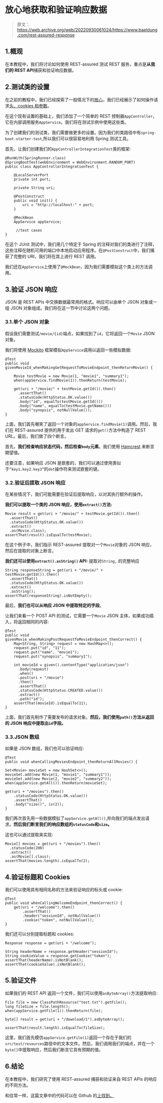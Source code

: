 # 放心地获取和验证响应数据

> 原文：<https://web.archive.org/web/20220930061024/https://www.baeldung.com/rest-assured-response>

## 1.概观

在本教程中，我们将讨论如何使用 REST-assured 测试 REST 服务，重点是**从我们的 REST API**捕获和验证响应数据。

## 2.测试类的设置

在之前的教程中，我们已经探索了一般情况下的[放心](/web/20220901001343/https://www.baeldung.com/rest-assured-tutorial)，我们已经展示了如何操作请求[头、cookies 和参数](/web/20220901001343/https://www.baeldung.com/rest-assured-header-cookie-parameter)。

在这个现有设置的基础上，我们添加了一个简单的 REST 控制器`AppController`，它在内部调用服务`AppService`。我们将在测试示例中使用这些类。

为了创建我们的测试类，我们需要做更多的设置。因为我们的类路径中有`spring-boot-starter-test`,所以我们可以很容易地利用 Spring 测试工具。

首先，让我们创建我们的`AppControllerIntegrationTest`类的框架:

```
@RunWith(SpringRunner.class)
@SpringBootTest(webEnvironment = WebEnvironment.RANDOM_PORT)
public class AppControllerIntegrationTest {

    @LocalServerPort
    private int port;

    private String uri;

    @PostConstruct
    public void init() {
        uri = "http://localhost:" + port;
    }

    @MockBean
    AppService appService;

     //test cases
}
```

在这个 JUnit 测试中，我们用几个特定于 Spring 的注释对我们的类进行了注释，这些注释在随机可用的端口中本地启动应用程序。在`@PostConstruct`中，我们捕获了完整的 URI，我们将在其上进行 REST 调用。

我们还在`AppService`上使用了`@MockBean`，因为我们需要模拟这个类上的方法调用。

## 3.验证 JSON 响应

JSON 是 REST APIs 中交换数据最常用的格式。响应可以由单个 JSON 对象或一组 JSON 对象组成。我们将在这一节中讨论这两个问题。

### 3.1.单个 JSON 对象

假设我们需要测试`/movie/{id}`端点，如果找到了`id`，它将返回一个`Movie` JSON 对象。

我们将使用 [Mockito](/web/20220901001343/https://www.baeldung.com/mockito-series) 框架模拟`AppService`调用以返回一些模拟数据:

```
@Test
public void givenMovieId_whenMakingGetRequestToMovieEndpoint_thenReturnMovie() {

    Movie testMovie = new Movie(1, "movie1", "summary1");
    when(appService.findMovie(1)).thenReturn(testMovie);

    get(uri + "/movie/" + testMovie.getId()).then()
      .assertThat()
      .statusCode(HttpStatus.OK.value())
      .body("id", equalTo(testMovie.getId()))
      .body("name", equalTo(testMovie.getName()))
      .body("synopsis", notNullValue());
}
```

上面，我们首先嘲笑了返回一个对象的`appService.findMovie(1)`调用。然后，我们在 REST-assured 提供的用于发出 GET 请求的`get()`方法中构造了 REST URL。最后，我们做了四个断言。

首先，**我们检查响应状态代码，然后检查`body`元素**。我们使用 [Hamcrest](/web/20220901001343/https://www.baeldung.com/java-junit-hamcrest-guide) 来断言期望值。

还要注意，如果响应 JSON 是嵌套的，我们可以通过使用类似于`“key1.key2.key3”`的`dot`操作符来测试嵌套的键。

### 3.2.验证后提取 JSON 响应

在某些情况下，我们可能需要在验证后提取响应，以对其执行额外的操作。

**我们可以提取一个类的 JSON 响应，使用`extract()`方法:**

```
Movie result = get(uri + "/movie/" + testMovie.getId()).then()
  .assertThat()
  .statusCode(HttpStatus.OK.value())
  .extract()
  .as(Movie.class);
assertThat(result).isEqualTo(testMovie);
```

在这个例子中，我们指示 REST-assured 提取对一个`Movie`对象的 JSON 响应，然后在提取的对象上断言。

**我们还可以使用`extract().asString()` API:** 提取对`String,` 的完整响应

```
String responseString = get(uri + "/movie/" + testMovie.getId()).then()
  .assertThat()
  .statusCode(HttpStatus.OK.value())
  .extract()
  .asString();
assertThat(responseString).isNotEmpty();
```

最后，**我们也可以从响应 JSON 中提取特定的字段**。

让我们来看一个 POST API 的测试，它需要一个`Movie` JSON 主体，如果成功插入，将返回相同的内容:

```
@Test
public void givenMovie_whenMakingPostRequestToMovieEndpoint_thenCorrect() {
    Map<String, String> request = new HashMap<>();
    request.put("id", "11");
    request.put("name", "movie1");
    request.put("synopsis", "summary1");

    int movieId = given().contentType("application/json")
      .body(request)
      .when()
      .post(uri + "/movie")
      .then()
      .assertThat()
      .statusCode(HttpStatus.CREATED.value())
      .extract()
      .path("id");
    assertThat(movieId).isEqualTo(11);
}
```

上面，我们首先制作了需要发布的请求对象。**然后，我们使用`path()`方法从返回的 JSON 响应中提取出`id`字段。**

### 3.3.JSON 数组

如果是 JSON 数组，我们也可以验证响应:

```
@Test
public void whenCallingMoviesEndpoint_thenReturnAllMovies() {

Set<Movie> movieSet = new HashSet<>();
movieSet.add(new Movie(1, "movie1", "summary1"));
movieSet.add(new Movie(2, "movie2", "summary2"));
when(appService.getAll()).thenReturn(movieSet);

get(uri + "/movies").then()
    .statusCode(HttpStatus.OK.value())
    .assertThat()
    .body("size()", is(2));
}
```

我们再次首先用一些数据模拟了`appService.getAll()`,并向我们的端点发出请求。**然后我们断言我们的响应数组的`statusCode`和`size`。**

这也可以通过提取来实现:

```
Movie[] movies = get(uri + "/movies").then()
  .statusCode(200)
  .extract()
  .as(Movie[].class);
assertThat(movies.length).isEqualTo(2);
```

## 4.验证标题和 Cookies

我们可以使用具有相同名称的方法来验证响应的标头或 cookie:

```
@Test
public void whenCallingWelcomeEndpoint_thenCorrect() {
    get(uri + "/welcome").then()
        .assertThat()
        .header("sessionId", notNullValue())
        .cookie("token", notNullValue());
}
```

我们还可以分别提取标题和 cookies:

```
Response response = get(uri + "/welcome");

String headerName = response.getHeader("sessionId");
String cookieValue = response.getCookie("token");
assertThat(headerName).isNotBlank();
assertThat(cookieValue).isNotBlank();
```

## 5.验证文件

如果我们的 REST API 返回一个文件，我们可以使用`asByteArray()`方法提取响应:

```
File file = new ClassPathResource("test.txt").getFile();
long fileSize = file.length();
when(appService.getFile(1)).thenReturn(file);

byte[] result = get(uri + "/download/1").asByteArray();

assertThat(result.length).isEqualTo(fileSize);
```

这里，我们首先模仿`appService.getFile(1)`返回一个存在于我们的`src/test/resources`路径中的文本文件。然后，我们调用我们的端点，并在一个`byte[]`中提取响应，然后我们断言它具有预期的值。

## 6.结论

在本教程中，我们研究了使用 REST-assured 捕获和验证来自 REST APIs 的响应的不同方法。

和往常一样，这篇文章中的代码可以在 Github 的[上找到。](https://web.archive.org/web/20220901001343/https://github.com/eugenp/tutorials/tree/master/testing-modules/rest-assured)